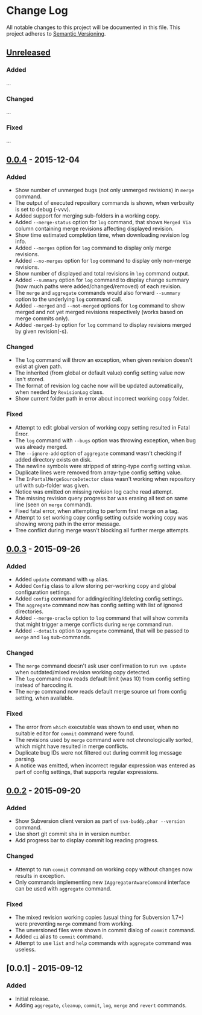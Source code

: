 # Change Log
All notable changes to this project will be documented in this file.
This project adheres to [Semantic Versioning](http://semver.org/).

## [Unreleased]
### Added
...

### Changed
...

### Fixed
...

## [0.0.4] - 2015-12-04
### Added
- Show number of unmerged bugs (not only unmerged revisions) in `merge` command.
- The output of executed repository commands is shown, when verbosity is set to debug (-vvv).
- Added support for merging sub-folders in a working copy.
- Added `--merge-status` option for `log` command, that shows `Merged Via` column containing merge revisions affecting displayed revision.
- Show time estimated completion time, when downloading revision log info.
- Added `--merges` option for `log` command to display only merge revisions.
- Added `--no-merges` option for `log` command to display only non-merge revisions.
- Show number of displayed and total revisions in `log` command output.
- Added `--summary` option for `log` command to display change summary (how much paths were added/changed/removed) of each revision.
- The `merge` and `aggregate` commands would also forward `--summary` option to the underlying `log` command call.
- Added `--merged` and `--not-merged` options for `log` command to show merged and not yet merged revisions respectively (works based on merge commits only).
- Added `-merged-by` option for `log` command to display revisions merged by given revision(-s).

### Changed
- The `log` command will throw an exception, when given revision doesn't exist at given path.
- The inherited (from global or default value) config setting value now isn't stored.
- The format of revision log cache now will be updated automatically, when needed by `RevisionLog` class.
- Show current folder path in error about incorrect working copy folder.

### Fixed
- Attempt to edit global version of working copy setting resulted in Fatal Error.
- The `log` command with `--bugs` option was throwing exception, when bug was already merged.
- The `--ignore-add` option of `aggregate` command wasn't checking if added directory exists on disk.
- The newline symbols were stripped of string-type config setting value.
- Duplicate lines were removed from array-type config setting value.
- The `InPortalMergeSourceDetector` class wasn't working when repository url with sub-folder was given.
- Notice was emitted on missing revision log cache read attempt.
- The missing revision query progress bar was erasing all text on same line (seen on `merge` command).
- Fixed fatal error, when attempting to perform first merge on a tag.
- Attempt to set working copy config setting outside working copy was showing wrong path in the error message.
- Tree conflict during merge wasn't blocking all further merge attempts.

## [0.0.3] - 2015-09-26
### Added
- Added `update` command with `up` alias.
- Added `Config` class to allow storing per-working copy and global configuration settings.
- Added `config` command for adding/editing/deleting config settings.
- The `aggregate` command now has config setting with list of ignored directories.
- Added `--merge-oracle` option to `log` command that will show commits that might trigger a merge conflicts during `merge` command run.
- Added `--details` option to `aggregate` command, that will be passed to `merge` and `log` sub-commands.

### Changed
- The `merge` command doesn't ask user confirmation to run `svn update` when outdated/mixed revision working copy detected.
- The `log` command now reads default limit (was 10) from config setting instead of harcoding it.
- The `merge` command now reads default merge source url from config setting, when available.

### Fixed
- The error from `which` executable was shown to end user, when no suitable editor for `commit` command were found.
- The revisions used by `merge` command were not chronologically sorted, which might have resulted in merge conflicts.
- Duplicate bug IDs were not filtered out during commit log message parsing.
- A notice was emitted, when incorrect regular expression was entered as part of config settings, that supports regular expressions.

## [0.0.2] - 2015-09-20
### Added
- Show Subversion client version as part of `svn-buddy.phar --version` command.
- Use short git commit sha in in version number.
- Add progress bar to display commit log reading progress.

### Changed
- Attempt to run `commit` command on working copy without changes now results in exception.
- Only commands implementing new `IAggregatorAwareCommand` interface can be used with `aggregate` command.

### Fixed
- The mixed revision working copies (usual thing for Subversion 1.7+) were preventing `merge` command from working.
- The unversioned files were shown in commit dialog of `commit` command.
- Added `ci` alias to `commit` command.
- Attempt to use `list` and `help` commands with `aggregate` command was useless.

## [0.0.1] - 2015-09-12
### Added
- Initial release.
- Adding `aggregate`, `cleanup`, `commit`, `log`, `merge` and `revert` commands.

[Unreleased]: https://github.com/console-helpers/svn-buddy/compare/v0.0.4...HEAD
[0.0.4]: https://github.com/console-helpers/svn-buddy/compare/v0.0.3...v0.0.4
[0.0.3]: https://github.com/console-helpers/svn-buddy/compare/v0.0.2...v0.0.3
[0.0.2]: https://github.com/console-helpers/svn-buddy/compare/v0.0.1...v0.0.2
